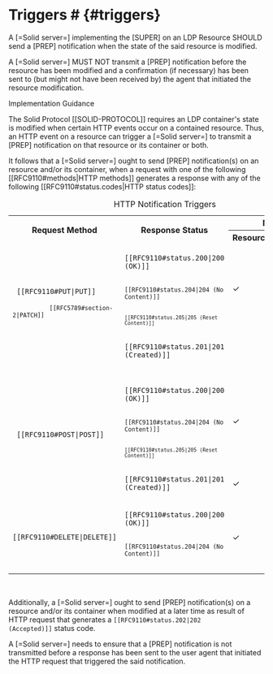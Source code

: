 # Triggers # {#triggers}

A [=Solid server=] implementing the [SUPER] on an LDP Resource SHOULD send a [PREP] notification when the state of the said resource is modified.

A [=Solid server=] MUST NOT transmit a [PREP] notification before the resource has been modified and a confirmation (if necessary) has been sent to (but might not have been received by) the agent that initiated the resource modification.

<div class="advisement">
  <div class="marker">Implementation Guidance</div>

  The Solid Protocol [[SOLID-PROTOCOL]] requires an LDP container's state is modified when certain HTTP events occur on a contained resource. Thus, an HTTP event on a resource can trigger a [=Solid server=] to transmit a [PREP] notification on that resource or its container or both.

  It follows that a [=Solid server=] ought to send [PREP] notification(s) on an resource and/or its container, when a request with one of the following [[RFC9110#methods|HTTP methods]] generates a response with any of the following [[RFC9110#status.codes|HTTP status codes]]:

  <table class="numbered auto">
    <caption> HTTP Notification Triggers
    <tr>
      <th rowspan=2> Request Method
      <th rowspan=2> Response Status
      <th colspan=2 class="center"> Notify
    <tr>
      <th class="center"> Resource
      <th class="center"> Container
    <tr>
      <td rowspan=2>
        <code> [[RFC9110#PUT|PUT]] <br>
        <code> [[RFC5789#section-2|PATCH]] <br>
      <td>
        <code> [[RFC9110#status.200|200 (OK)]] <br>
        <code> [[RFC9110#status.204|204 (No Content)]] <br>
        <code> [[RFC9110#status.205|205 (Reset Content)]]
      <td class="tick">
        &check;
      <td class="tick">
        &check;
    <tr>
      <td>
        <code> [[RFC9110#status.201|201 (Created)]] <br>
      <td>
      <td class="tick">
        &check;
    <tr>
      <td rowspan=2>
        <code> [[RFC9110#POST|POST]]
      <td>
        <code> [[RFC9110#status.200|200 (OK)]] <br>
        <code> [[RFC9110#status.204|204 (No Content)]] <br>
        <code> [[RFC9110#status.205|205 (Reset Content)]]
      <td class="tick">
        &check;
      <td class="tick">
        &check;
    <tr>
      <td>
        <code> [[RFC9110#status.201|201 (Created)]]
      <td class="tick">
        &check;
      <td>
    <tr>
      <td>
        <code> [[RFC9110#DELETE|DELETE]]
      <td>
        <code> [[RFC9110#status.200|200 (OK)]] <br>
        <code> [[RFC9110#status.204|204 (No Content)]] <br>
      <td class="tick">
        &check;
      <td class="tick">
        &check;
  </table>
  <br/>

  Additionally, a [=Solid server=] ought to send [PREP] notification(s) on a resource and/or its container when modified at a later time as result of HTTP request that generates a <code>[[RFC9110#status.202|202 (Accepted)]]</code> status code.

  A [=Solid server=] needs to ensure that a [PREP] notification is not transmitted before a response has been sent to the user agent that initiated the HTTP request that triggered the said notification.

</div>
